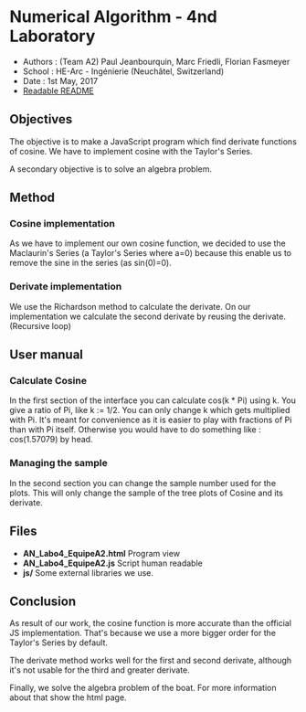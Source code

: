 ﻿Numerical Algorithm - 4nd Laboratory
====================================

* Authors : (Team A2) Paul Jeanbourquin, Marc Friedli, Florian Fasmeyer
* School : HE-Arc - Ingénierie (Neuchâtel, Switzerland)
* Date : 1st May, 2017
* [Readable README](https://github.com/Wolfwalker96/HeArcAlgoNumA2/blob/master/Labo4/README.md)

Objectives
----------

The objective is to make a JavaScript program which find derivate functions of cosine. We have to
implement cosine with the Taylor's Series.

A secondary objective is to solve an algebra problem.

Method
------

### Cosine implementation

As we have to implement our own cosine function, we decided to use the Maclaurin's Series
(a Taylor's Series where a=0) because this enable us to remove the sine in the series (as sin(0)=0).

### Derivate implementation

We use the Richardson method to calculate the derivate. On our implementation we calculate the
second derivate by reusing the derivate. (Recursive loop)

User manual
-------------

### Calculate Cosine

In the first section of the interface you can calculate cos(k * Pi) using k. You give a ratio
of Pi, like k := 1/2. You can only change k which gets multiplied with Pi. It's meant for
convenience as it is easier to play with fractions of Pi than with Pi itself.
Otherwise you would have to do something like : cos(1.57079) by head.

### Managing the sample

In the second section you can change the sample number used for the plots. This will only change
the sample of the tree plots of Cosine and its derivate.

Files
-----

* **AN_Labo4_EquipeA2.html** Program view
* **AN_Labo4_EquipeA2.js**  Script human readable
* **js/** Some external libraries we use.

Conclusion
----------

As result of our work, the cosine function is more accurate than the official JS implementation.
That's because we use a more bigger order for the Taylor's Series by default.

The derivate method works well for the first and second derivate, although it's not usable
for the third and greater derivate.

Finally, we solve the algebra problem of the boat. For more information about that show the html
page.
